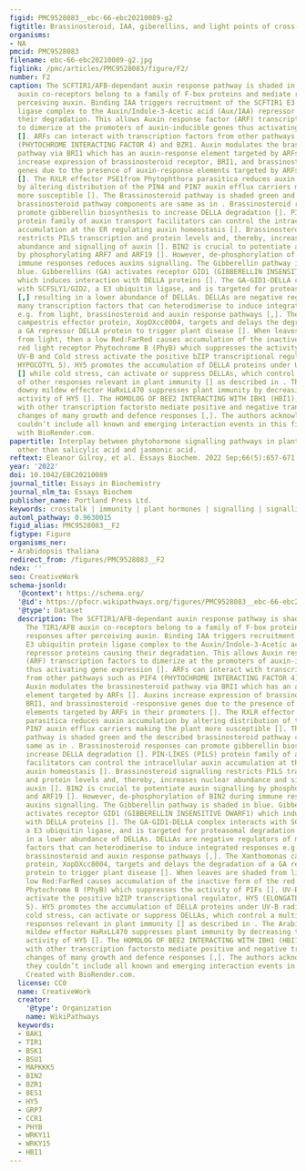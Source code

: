 ```yaml
---
figid: PMC9528083__ebc-66-ebc20210089-g2
figtitle: Brassinosteroid, IAA, giberellins, and light points of cross-talk
organisms:
- NA
pmcid: PMC9528083
filename: ebc-66-ebc20210089-g2.jpg
figlink: /pmc/articles/PMC9528083/figure/F2/
number: F2
caption: The SCFTIR1/AFB-dependant auxin response pathway is shaded in pink. The TIR1/AFB
  auxin co-receptors belong to a family of F-box proteins and mediate responses after
  perceiving auxin. Binding IAA triggers recruitment of the SCFTIR1 E3 ubiquitin protein
  ligase complex to the Auxin/Indole-3-Acetic acid (Aux/IAA) repressor proteins causing
  their degradation. This allows Auxin response factor (ARF) transcription factors
  to dimerize at the promoters of auxin-inducible genes thus activating gene expression
  []. ARFs can interact with transcription factors from other pathways such as PIF4
  (PHYTOCHROME INTERACTING FACTOR 4) and BZR1. Auxin modulates the brassinosteroid
  pathway via BRI1 which has an auxin-response element targeted by ARFs []. Auxins
  increase expression of brassinosteroid receptor, BRI1, and brassinosteroid -responsive
  genes due to the presence of auxin-response elements targeted by ARFs in their promoters
  []. The RXLR effector PSE1from Phytophthora parasitica reduces auxin accumulation
  by altering distribution of the PIN4 and PIN7 auxin efflux carriers making the plant
  more susceptible []. The Brassinosteroid pathway is shaded green and the described
  brassinosteroid pathway components are same as in . Brassinosteroid responses can
  promote gibberellin biosynthesis to increase DELLA degradation []. PIN-LIKES (PILS)
  protein family of auxin transport facilitators can control the intracellular auxin
  accumulation at the ER regulating auxin homeostasis []. Brassinosteroid signalling
  restricts PILS transcription and protein levels and, thereby, increases nuclear
  abundance and signalling of auxin []. BIN2 is crucial to potentiate auxin signalling
  by phosphorylating ARF7 and ARF19 []. However, de-phosphorylation of BIN2 during
  immune responses reduces auxins signalling. The Gibberellin pathway is shaded in
  blue. Gibberellins (GA) activates receptor GID1 (GIBBERELLIN INSENSITIVE DWARF1)
  which induces interaction with DELLA proteins []. The GA-GID1-DELLA complex interacts
  with SCFSLY1/GID2, a E3 ubiquitin ligase, and is targeted for proteasomal degradation
  [,] resulting in a lower abundance of DELLAs. DELLAs are negative regulators of
  many transcription factors that can heterodimerise to induce integrated responses
  e.g. from light, brassinosteroid and auxin response pathways [,]. The Xanthomonas
  campestris effector protein, XopDXcc8004, targets and delays the degradation of
  a GA repressor DELLA protein to trigger plant disease []. When leaves are shaded
  from light, then a low Red:FarRed causes accumulation of the inactive form of the
  red light receptor Phytochrome B (PhyB) which suppresses the activity of PIFs [].
  UV-B and Cold stress activate the positive bZIP transcriptional regulator, HY5 (ELONGATED
  HYPOCOTYL 5). HY5 promotes the accumulation of DELLA proteins under UV-B radiation
  [] while cold stress, can activate or suppress DELLAs, which control a multitude
  of other responses relevant in plant immunity [] as described in . The Arabidopsis
  downy mildew effector HaRxLL470 suppresses plant immunity by decreasing the DNA‐binding
  activity of HY5 []. The HOMOLOG OF BEE2 INTERACTING WITH IBH1 (HBI1), functions
  with other transcription factorsto mediate positive and negative transcriptional
  changes of many growth and defence responses [,]. The authors acknowledge that they
  couldn’t include all known and emerging interaction events in this figure. Created
  with BioRender.com.
papertitle: Interplay between phytohormone signalling pathways in plant defence –
  other than salicylic acid and jasmonic acid.
reftext: Eleanor Gilroy, et al. Essays Biochem. 2022 Sep;66(5):657-671.
year: '2022'
doi: 10.1042/EBC20210089
journal_title: Essays in Biochemistry
journal_nlm_ta: Essays Biochem
publisher_name: Portland Press Ltd.
keywords: crosstalk | immunity | plant hormones | signalling | signalling hubs
automl_pathway: 0.9630015
figid_alias: PMC9528083__F2
figtype: Figure
organisms_ner:
- Arabidopsis thaliana
redirect_from: /figures/PMC9528083__F2
ndex: ''
seo: CreativeWork
schema-jsonld:
  '@context': https://schema.org/
  '@id': https://pfocr.wikipathways.org/figures/PMC9528083__ebc-66-ebc20210089-g2.html
  '@type': Dataset
  description: The SCFTIR1/AFB-dependant auxin response pathway is shaded in pink.
    The TIR1/AFB auxin co-receptors belong to a family of F-box proteins and mediate
    responses after perceiving auxin. Binding IAA triggers recruitment of the SCFTIR1
    E3 ubiquitin protein ligase complex to the Auxin/Indole-3-Acetic acid (Aux/IAA)
    repressor proteins causing their degradation. This allows Auxin response factor
    (ARF) transcription factors to dimerize at the promoters of auxin-inducible genes
    thus activating gene expression []. ARFs can interact with transcription factors
    from other pathways such as PIF4 (PHYTOCHROME INTERACTING FACTOR 4) and BZR1.
    Auxin modulates the brassinosteroid pathway via BRI1 which has an auxin-response
    element targeted by ARFs []. Auxins increase expression of brassinosteroid receptor,
    BRI1, and brassinosteroid -responsive genes due to the presence of auxin-response
    elements targeted by ARFs in their promoters []. The RXLR effector PSE1from Phytophthora
    parasitica reduces auxin accumulation by altering distribution of the PIN4 and
    PIN7 auxin efflux carriers making the plant more susceptible []. The Brassinosteroid
    pathway is shaded green and the described brassinosteroid pathway components are
    same as in . Brassinosteroid responses can promote gibberellin biosynthesis to
    increase DELLA degradation []. PIN-LIKES (PILS) protein family of auxin transport
    facilitators can control the intracellular auxin accumulation at the ER regulating
    auxin homeostasis []. Brassinosteroid signalling restricts PILS transcription
    and protein levels and, thereby, increases nuclear abundance and signalling of
    auxin []. BIN2 is crucial to potentiate auxin signalling by phosphorylating ARF7
    and ARF19 []. However, de-phosphorylation of BIN2 during immune responses reduces
    auxins signalling. The Gibberellin pathway is shaded in blue. Gibberellins (GA)
    activates receptor GID1 (GIBBERELLIN INSENSITIVE DWARF1) which induces interaction
    with DELLA proteins []. The GA-GID1-DELLA complex interacts with SCFSLY1/GID2,
    a E3 ubiquitin ligase, and is targeted for proteasomal degradation [,] resulting
    in a lower abundance of DELLAs. DELLAs are negative regulators of many transcription
    factors that can heterodimerise to induce integrated responses e.g. from light,
    brassinosteroid and auxin response pathways [,]. The Xanthomonas campestris effector
    protein, XopDXcc8004, targets and delays the degradation of a GA repressor DELLA
    protein to trigger plant disease []. When leaves are shaded from light, then a
    low Red:FarRed causes accumulation of the inactive form of the red light receptor
    Phytochrome B (PhyB) which suppresses the activity of PIFs []. UV-B and Cold stress
    activate the positive bZIP transcriptional regulator, HY5 (ELONGATED HYPOCOTYL
    5). HY5 promotes the accumulation of DELLA proteins under UV-B radiation [] while
    cold stress, can activate or suppress DELLAs, which control a multitude of other
    responses relevant in plant immunity [] as described in . The Arabidopsis downy
    mildew effector HaRxLL470 suppresses plant immunity by decreasing the DNA‐binding
    activity of HY5 []. The HOMOLOG OF BEE2 INTERACTING WITH IBH1 (HBI1), functions
    with other transcription factorsto mediate positive and negative transcriptional
    changes of many growth and defence responses [,]. The authors acknowledge that
    they couldn’t include all known and emerging interaction events in this figure.
    Created with BioRender.com.
  license: CC0
  name: CreativeWork
  creator:
    '@type': Organization
    name: WikiPathways
  keywords:
  - BAK1
  - TIR1
  - BSK1
  - BSU1
  - MAPKKK5
  - BIN2
  - BZR1
  - BES1
  - HY5
  - GRP7
  - CCR1
  - PHYB
  - WRKY11
  - WRKY15
  - HBI1
---
```

